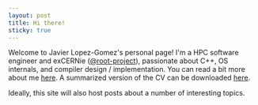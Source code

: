 ```yaml
---
layout: post
title: Hi there!
sticky: true
---
```


Welcome to Javier Lopez-Gomez's personal page!
I'm a HPC software engineer and exCERNie ([@root-project](https://github.com/root-project/)), passionate about C++, OS internals, and compiler design / implementation.
You can read a bit more about me [here](/about).
A summarized version of the CV can be downloaded [here](/public/cv_en-US.pdf).

Ideally, this site will also host posts about a number of interesting topics.
